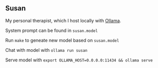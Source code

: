 Susan
---

My personal therapist, which I host locally with <a href="https://ollama.com/">Ollama</a>.

System prompt can be found in `susan.model`

Run `make` to geneate new model based on `susan.model`

Chat with model with `ollama run susan`

Serve model with `export OLLAMA_HOST=0.0.0.0:11434 && ollama serve`
